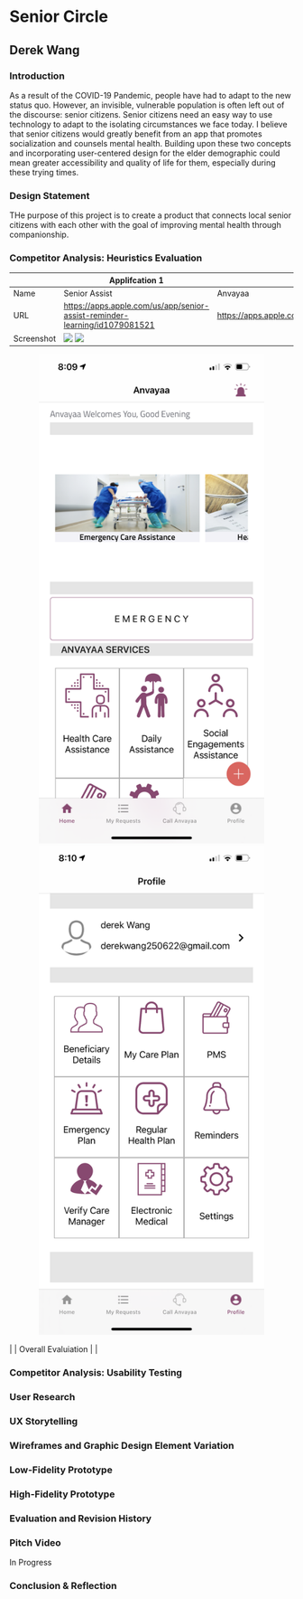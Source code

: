 # Senior Circle

## Derek Wang

### Introduction

As a result of the COVID-19 Pandemic, people have had to adapt to the new status quo. However, an invisible, vulnerable population is often left out of the discourse: senior citizens. Senior citizens need an easy way to use technology to adapt to the isolating circumstances we face today. I believe that senior citizens would greatly benefit from an app that promotes socialization and counsels mental health. Building upon these two concepts and incorporating user-centered design for the elder demographic could mean greater accessibility and quality of life for them, especially during these trying times.

### Design Statement

THe purpose of this project is to create a product that connects local senior citizens with each other with the goal of improving mental health through companionship.

### Competitor Analysis: Heuristics Evaluation


|      | Applifcation 1| Application 2 |
|--------|------------| ------- |
| Name      | Senior Assist | Anvayaa | 
| URL      | https://apps.apple.com/us/app/senior-assist-reminder-learning/id1079081521 | https://apps.apple.com/us/app/anvayaa/id1123534017
| Screenshot | ![](/Images/Senior%20Assist%20Homepage.jpg") ![]("/Images/Senior%20Assist%20Print%20Function.jpg") | 
<p align ="middle">
  <img src="/Images/Anvayaa%20Homepage.PNG" width="400" />
  <img src="/Images/Anvayaa%20Profile%20Page.PNG" width="400" /> 
</p> |
| Overall Evaluiation |        | 


### Competitor Analysis: Usability Testing

### User Research

### UX Storytelling

### Wireframes and Graphic Design Element Variation

### Low-Fidelity Prototype

### High-Fidelity Prototype

### Evaluation and Revision History

### Pitch Video

In Progress

### Conclusion & Reflection
